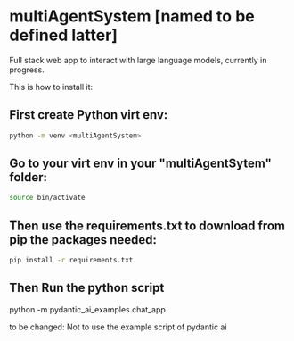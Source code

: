 # multiAgentSystem [named to be defined latter]
Full stack web app to interact with large language models, currently in progress.

This is how to install it:

## First create Python virt env:
```bash
python -m venv <multiAgentSystem>
```
## Go to your virt env in your "multiAgentSytem" folder:
```bash
source bin/activate
```
## Then use the requirements.txt to download from pip the packages needed:
```bash
pip install -r requirements.txt
```
## Then Run the python script
python -m pydantic_ai_examples.chat_app


 to be changed: Not to use  the example script of pydantic ai
